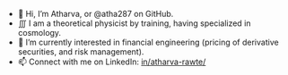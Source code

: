 - 👋 Hi, I’m Atharva, or @atha287 on GitHub.
- ∭ I am a theoretical physicist by training, having specialized in cosmology.
- 👀 I’m currently interested in financial engineering (pricing of derivative securities, and risk management).
- 📫 Connect with me on LinkedIn: [in/atharva-rawte/](https://www.linkedin.com/in/atharva-rawte/)
<!---
atha287/atha287 is a ✨ special ✨ repository because its `README.md` (this file) appears on your GitHub profile.
You can click the Preview link to take a look at your changes.
--->
